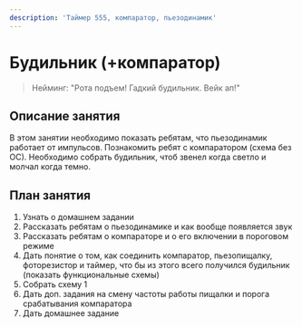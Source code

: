 ```yaml
---
description: 'Таймер 555, компаратор, пьезодинамик'
---
```


# Будильник \(+компаратор\)

> Нейминг: "Рота подъем! Гадкий будильник. Вейк ап!"

## Описание занятия

В этом занятии необходимо показать ребятам, что пьезодинамик работает от импульсов. Познакомить ребят с компаратором \(схема без ОС\). Необходимо собрать будильник, чтоб звенел когда светло и молчал когда темно.

##  План занятия

1. Узнать о домашнем задании
2. Рассказать ребятам о пьезодинамике и как вообще появляется звук
3. Рассказать ребятам о компараторе и о его включении в пороговом режиме
4. Дать понятие о том, как соединить компаратор, пьезопищалку, фоторезистор и таймер, что бы из этого всего получился будильник \(показать функциональные схемы\)
5. Собрать схему 1
6. Дать доп. задания на смену частоты работы пищалки и порога срабатывания компаратора
7. Дать домашнее задание

